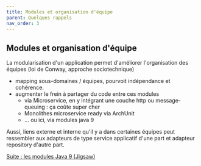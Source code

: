 ```yaml
---
title: Modules et organisation d'équipe
parent: Quelques rappels
nav_order: 3
---
```


## Modules et organisation d'équipe

La modularisation d'un application permet d'améliorer l'organisation des équipes (loi de Conway, approche sociotechnique) 
- mapping sous-domaines / équipes, pourvoit indépendance et cohérence. 
- augmenter le frein à partager du code entre ces modules 
  - via Microservice, en y intégrant une couche http ou message-queuing : ça coûte super cher  
  - Monolithes microservice ready via ArchUnit 
  - … ou ici, via modules java 9
  
Aussi, liens externe et interne qu'il y a dans certaines équipes peut ressembler aux adapteurs de type service applicatif d'une part et adapteur repository d'autre part.
  
[Suite : les modules Java 9 (Jigsaw)](./rappel-module-java9.md)
 
